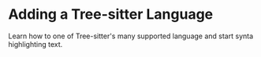 # Adding a Tree-sitter Language

Learn how to one of Tree-sitter's many supported language and start synta highlighting text.
